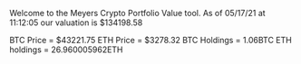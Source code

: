 Welcome to the Meyers Crypto Portfolio Value tool. 
As of 05/17/21 at 11:12:05 our valuation is $134198.58 

BTC Price = $43221.75
 ETH Price = $3278.32
BTC Holdings = 1.06BTC
 ETH holdings = 26.960005962ETH 

